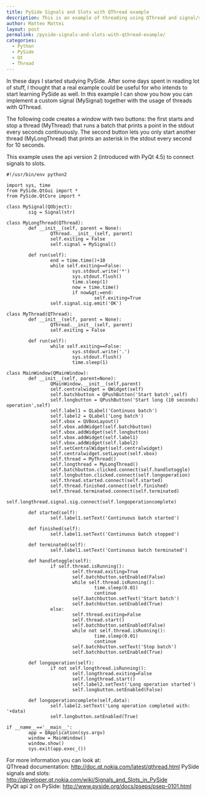 ```yaml
---
title: PySide Signals and Slots with QThread example
description: This is an example of threading using QThread and signal/slots of Qt libraries in Python using PySide. The same concepts should also be valid for PyQt bindings.
author: Matteo Mattei
layout: post
permalink: /pyside-signals-and-slots-with-qthread-example/
categories:
  - Python
  - PySide
  - Qt
  - Thread
---
```

In these days I started studying PySide. After some days spent in reading lot of stuff, I thought that a real example could be useful for who intends to start learning PySide as well. In this example I can show you how you can implement a custom signal (MySignal) together with the usage of threads with QThread.

The following code creates a window with two buttons: the first starts and stop a thread (MyThread) that runs a batch that prints a point in the stdout every seconds continuously. The second button lets you only start another thread (MyLongThread) that prints an asterisk in the stdout every second for 10 seconds.

This example uses the api version 2 (introduced with PyQt 4.5) to connect signals to slots.

```
#!/usr/bin/env python2

import sys, time
from PySide.QtGui import *
from PySide.QtCore import *

class MySignal(QObject):
        sig = Signal(str)

class MyLongThread(QThread):
        def __init__(self, parent = None):
                QThread.__init__(self, parent)
                self.exiting = False
                self.signal = MySignal()

        def run(self):
                end = time.time()+10
                while self.exiting==False:
                        sys.stdout.write('*')
                        sys.stdout.flush()
                        time.sleep(1)
                        now = time.time()
                        if now&gt;=end:
                                self.exiting=True
                self.signal.sig.emit('OK')

class MyThread(QThread):
        def __init__(self, parent = None):
                QThread.__init__(self, parent)
                self.exiting = False

        def run(self):
                while self.exiting==False:
                        sys.stdout.write('.')
                        sys.stdout.flush()
                        time.sleep(1)
        
class MainWindow(QMainWindow):
        def __init__(self, parent=None):
                QMainWindow.__init__(self,parent)
                self.centralwidget = QWidget(self)
                self.batchbutton = QPushButton('Start batch',self)
                self.longbutton = QPushButton('Start long (10 seconds) operation',self)
                self.label1 = QLabel('Continuos batch')
                self.label2 = QLabel('Long batch')
                self.vbox = QVBoxLayout()
                self.vbox.addWidget(self.batchbutton)
                self.vbox.addWidget(self.longbutton)
                self.vbox.addWidget(self.label1)
                self.vbox.addWidget(self.label2)
                self.setCentralWidget(self.centralwidget)
                self.centralwidget.setLayout(self.vbox)
                self.thread = MyThread()
                self.longthread = MyLongThread()
                self.batchbutton.clicked.connect(self.handletoggle)
                self.longbutton.clicked.connect(self.longoperation)
                self.thread.started.connect(self.started)
                self.thread.finished.connect(self.finished)
                self.thread.terminated.connect(self.terminated)
                self.longthread.signal.sig.connect(self.longoperationcomplete)

        def started(self):
                self.label1.setText('Continuous batch started')

        def finished(self):
                self.label1.setText('Continuous batch stopped')

        def terminated(self):
                self.label1.setText('Continuous batch terminated')

        def handletoggle(self):
                if self.thread.isRunning():
                        self.thread.exiting=True
                        self.batchbutton.setEnabled(False)
                        while self.thread.isRunning():
                                time.sleep(0.01)
                                continue
                        self.batchbutton.setText('Start batch')
                        self.batchbutton.setEnabled(True)
                else:
                        self.thread.exiting=False
                        self.thread.start()
                        self.batchbutton.setEnabled(False)
                        while not self.thread.isRunning():
                                time.sleep(0.01)
                                continue
                        self.batchbutton.setText('Stop batch')
                        self.batchbutton.setEnabled(True)

        def longoperation(self):
                if not self.longthread.isRunning():
                        self.longthread.exiting=False
                        self.longthread.start()
                        self.label2.setText('Long operation started')
                        self.longbutton.setEnabled(False)

        def longoperationcomplete(self,data):
                self.label2.setText('Long operation completed with: '+data)
                self.longbutton.setEnabled(True)

if __name__=='__main__':
        app = QApplication(sys.argv)
        window = MainWindow()
        window.show()
        sys.exit(app.exec_())
```

For more information you can look at:  
QThread documentation: http://doc.qt.nokia.com/latest/qthread.html
PySide signals and slots: http://developer.qt.nokia.com/wiki/Signals_and_Slots_in_PySide  
PyQt api 2 on PySide: <http://www.pyside.org/docs/pseps/psep-0101.html>
